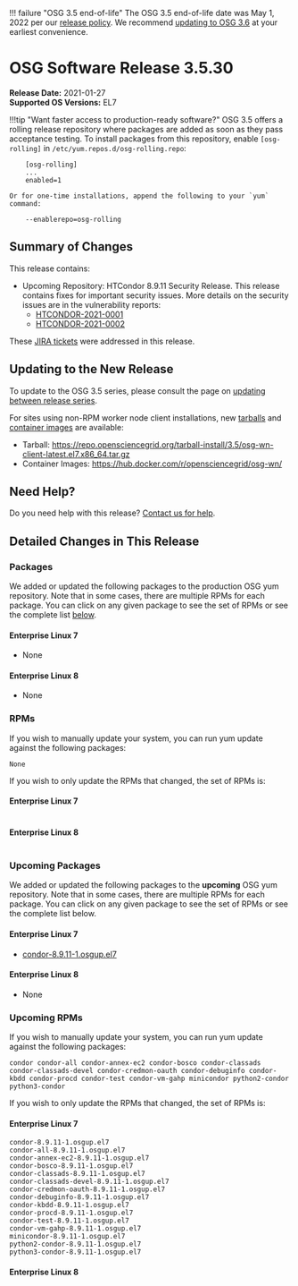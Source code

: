 !!! failure "OSG 3.5 end-of-life"
    The OSG 3.5 end-of-life date was May 1, 2022 per our
    [release policy](https://opensciencegrid.org/technology/policy/release-series/).
    We recommend
    [updating to OSG 3.6](../updating-to-osg-36.md)
    at your earliest convenience.

OSG Software Release 3.5.30
===========================

**Release Date:** 2021-01-27    
**Supported OS Versions:** EL7

!!!tip "Want faster access to production-ready software?"
    OSG 3.5 offers a rolling release repository where packages are added as soon as they pass acceptance testing.
    To install packages from this repository, enable `[osg-rolling]` in `/etc/yum.repos.d/osg-rolling.repo`:

        [osg-rolling]
        ...
        enabled=1

    Or for one-time installations, append the following to your `yum` command:

        --enablerepo=osg-rolling

Summary of Changes
------------------

This release contains:

-   Upcoming Repository: HTCondor 8.9.11 Security Release. This release contains fixes for important security issues. More details on the security issues are in the vulnerability reports:
    -   [HTCONDOR-2021-0001](http://htcondor.org/security/vulnerabilities/HTCONDOR-2021-0001.html)
    -   [HTCONDOR-2021-0002](http://htcondor.org/security/vulnerabilities/HTCONDOR-2021-0002.html)

These
[JIRA tickets](https://opensciencegrid.atlassian.net/issues/?jql=project%20%3D%20SOFTWARE%20AND%20fixVersion%20in%20(3.5.30-upcoming)%20ORDER%20BY%20priority%20DESC%2C%20key%20DESC)
were addressed in this release.

Updating to the New Release
---------------------------

To update to the OSG 3.5 series, please consult the page on
[updating between release series](../updating-to-osg-35.md).

For sites using non-RPM worker node client installations, new [tarballs](../../worker-node/install-wn-tarball.md) and
[container images](../../worker-node/using-wn-containers.md) are available:

- Tarball: <https://repo.opensciencegrid.org/tarball-install/3.5/osg-wn-client-latest.el7.x86_64.tar.gz>
- Container Images: <https://hub.docker.com/r/opensciencegrid/osg-wn/>

Need Help?
----------

Do you need help with this release? [Contact us for help](../../common/help.md).

Detailed Changes in This Release
--------------------------------

### Packages

We added or updated the following packages to the production OSG yum repository.
Note that in some cases, there are multiple RPMs for each package.
You can click on any given package to see the set of RPMs or see the complete list [below](#rpms).

#### Enterprise Linux 7

-   None

#### Enterprise Linux 8

-   None

### RPMs

If you wish to manually update your system, you can run yum update against the following packages:

    None

If you wish to only update the RPMs that changed, the set of RPMs is:

#### Enterprise Linux 7

``` file
```

#### Enterprise Linux 8

``` file
```

### Upcoming Packages

We added or updated the following packages to the **upcoming** OSG yum repository. Note that in some cases, there are multiple RPMs for each package. You can click on any given package to see the set of RPMs or see the complete list below.

#### Enterprise Linux 7

-   [condor-8.9.11-1.osgup.el7](https://koji.chtc.wisc.edu/koji/search?match=glob&type=build&terms=condor-8.9.11-1.osgup.el7)

#### Enterprise Linux 8

-   None

### Upcoming RPMs

If you wish to manually update your system, you can run yum update against the following packages:

    condor condor-all condor-annex-ec2 condor-bosco condor-classads condor-classads-devel condor-credmon-oauth condor-debuginfo condor-kbdd condor-procd condor-test condor-vm-gahp minicondor python2-condor python3-condor 

If you wish to only update the RPMs that changed, the set of RPMs is:

#### Enterprise Linux 7

``` file
condor-8.9.11-1.osgup.el7
condor-all-8.9.11-1.osgup.el7
condor-annex-ec2-8.9.11-1.osgup.el7
condor-bosco-8.9.11-1.osgup.el7
condor-classads-8.9.11-1.osgup.el7
condor-classads-devel-8.9.11-1.osgup.el7
condor-credmon-oauth-8.9.11-1.osgup.el7
condor-debuginfo-8.9.11-1.osgup.el7
condor-kbdd-8.9.11-1.osgup.el7
condor-procd-8.9.11-1.osgup.el7
condor-test-8.9.11-1.osgup.el7
condor-vm-gahp-8.9.11-1.osgup.el7
minicondor-8.9.11-1.osgup.el7
python2-condor-8.9.11-1.osgup.el7
python3-condor-8.9.11-1.osgup.el7
```

#### Enterprise Linux 8

``` file
```
